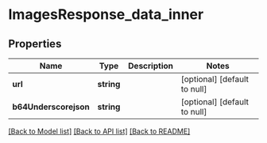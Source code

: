 # ImagesResponse_data_inner

## Properties
Name | Type | Description | Notes
------------ | ------------- | ------------- | -------------
**url** | **string** |  | [optional] [default to null]
**b64Underscorejson** | **string** |  | [optional] [default to null]

[[Back to Model list]](../README.md#documentation-for-models) [[Back to API list]](../README.md#documentation-for-api-endpoints) [[Back to README]](../README.md)


